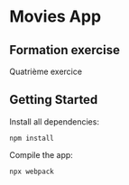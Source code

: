 # Movies App

## Formation exercise
Quatrième exercice

## Getting Started


Install all dependencies: 
```
npm install
```


Compile the app:
```
npx webpack
```
